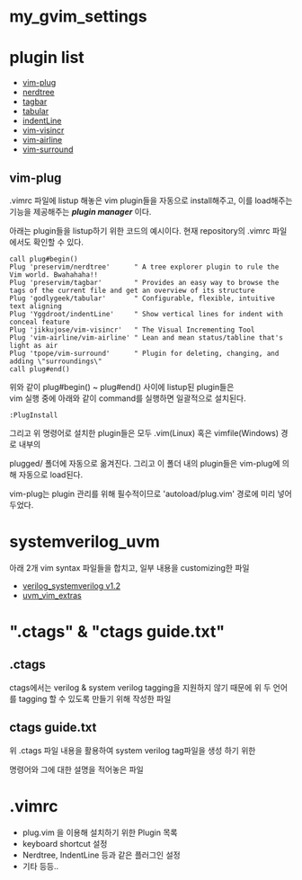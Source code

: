 # my_gvim_settings

# plugin list

- [vim-plug](https://github.com/junegunn/vim-plug)
- [nerdtree](https://github.com/preservim/nerdtree)
- [tagbar](https://github.com/preservim/tagbar)
- [tabular](https://github.com/godlygeek/tabular)
- [indentLine](https://github.com/Yggdroot/indentLine)
- [vim-visincr](https://github.com/jikkujose/vim-visincr)
- [vim-airline](https://github.com/vim-airline/vim-airline)
- [vim-surround](https://github.com/tpope/vim-surround)

## **vim-plug**

.vimrc 파일에 listup 해놓은 vim plugin들을 자동으로 install해주고, 이를 load해주는 기능을 제공해주는 **_plugin manager_** 이다.

아래는 plugin들을 listup하기 위한 코드의 예시이다. 현재 repository의 .vimrc 파일에서도 확인할 수 있다.

```vim
call plug#begin()
Plug 'preservim/nerdtree'      " A tree explorer plugin to rule the Vim world. Bwahahaha!!
Plug 'preservim/tagbar'        " Provides an easy way to browse the tags of the current file and get an overview of its structure
Plug 'godlygeek/tabular'       " Configurable, flexible, intuitive text aligning
Plug 'Yggdroot/indentLine'     " Show vertical lines for indent with conceal feature
Plug 'jikkujose/vim-visincr'   " The Visual Incrementing Tool
Plug 'vim-airline/vim-airline' " Lean and mean status/tabline that's light as air
Plug 'tpope/vim-surround'      " Plugin for deleting, changing, and adding \"surroundings\"
call plug#end()
```

위와 같이 plug#begin() ~ plug#end() 사이에 listup된 plugin들은\
vim 실행 중에 아래와 같이 command를 실행하면 일괄적으로 설치된다.

```vim
:PlugInstall
```

그리고 위 명령어로 설치한 plugin들은 모두 .vim(Linux) 혹은 vimfile(Windows) 경로 내부의

plugged/ 폴더에 자동으로 옮겨진다. 그리고 이 폴더 내의 plugin들은 vim-plug에 의해 자동으로 load된다.

vim-plug는 plugin 관리를 위해 필수적이므로 'autoload/plug.vim' 경로에 미리 넣어두었다.

# systemverilog_uvm

아래 2개 vim syntax 파일들을 합치고, 일부 내용을 customizing한 파일

- [verilog_systemverilog v1.2](https://www.vim.org/scripts/script.php?script_id=1586)
- [uvm_vim_extras](https://github.com/dcblack/uvm_vim_extras)

# ".ctags" & "ctags guide.txt"

## .ctags

ctags에서는 verilog & system verilog tagging을 지원하지 않기 때문에
위 두 언어를 tagging 할 수 있도록 만들기 위해 작성한 파일

## ctags guide.txt

위 .ctags 파일 내용을 활용하여 system verilog tag파일을 생성 하기 위한

명령어와 그에 대한 설명을 적어놓은 파일

# .vimrc

- plug.vim 을 이용해 설치하기 위한 Plugin 목록
- keyboard shortcut 설정
- Nerdtree, IndentLine 등과 같은 플러그인 설정
- 기타 등등..
